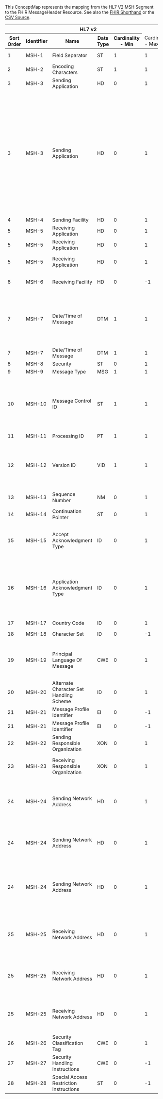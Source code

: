 
This ConceptMap represents the mapping from the HL7 V2 MSH Segment to the FHIR MessageHeader Resource. See also the <a href='https://github.com/HL7/v2-to-fhir/blob/master/tank/Segment MSH to MessageHeader.fsh'>FHIR Shorthand</a> or the <a href='https://github.com/HL7/v2-to-fhir/blob/master/mappings/segments/HL7 Segment - FHIR R4_ MSH[MessageHeader] - R4.csv'>CSV Source</a>.
<table class='grid'><thead>
<tr><th colspan='6'>HL7 v2</th><th colspan='3'>Condition (IF True, args)</th><th colspan='8'>HL7 FHIR</th><th rowspan='2'>Comments</th></tr>
<tr><th title='Rows are listed in sequence of how they appear in the v2 standard. The first column, Sort Order, provides a sort order that can re-create the original v2 standard sequence in case one opts to re-sort/filter the rows.'>Sort Order</th><th title='Contains the formal Segment Name and Field Sequence according to the base standard using &quot;-&quot; as the delimiter.'>Identifier</th><th title='The formal name of the field in the most current published version.'>Name</th><th title='The data type of the field in the most current published version if not deprecated, otherwise the data type at the time it was deprecated and removed.'>Data Type</th><th title='The V2 min cardinality expressed numerically.'>Cardinality - Min</th><td style='border-right: 2px' title='The V2 max cardinality expressed numerically.'>Cardinality - Max</td><th title='Condition in an easy to read syntax (Computable ANTLR)'>Computable ANTLR</th><th title='Condition in FHIRPath Notation'>Computable FHIRPath</th><td style='border-right: 2px' title='Condition expressed in narrative form'>Narrative</td><th title='An existing FHIR attribute in the target FHIR version.'>FHIR Attribute</th><th title='A proposed extension. It will be expressed with #ext-...# around the proposed name. '>Extension</th><th title='The FHIR attribute&apos;s data type in the target FHIR version.'>Data Type</th><th title='The FHIR min cardinality expressed numerically.'>Cardinality - Min</th><td style='border-right: 2px' title='The FHIR max cardinality expressed numerically.'>Cardinality - Max</td><th title='The URL to the Data Type Map that is to be used for the attribute in this segment.'>Data Type Mapping</th><th title='The fixed or computed value to assign'>Vocabulary Mapping<br/>(IS, ID, CE, CEN, CWE)</th><th title='The URL to the Vocabulary Map that is to be used for the coded element for this attribute.'>Assignment</th></tr></thead>
<tbody>
<tr><td>1</td><td>MSH-1</td><td>Field Separator</td><td>ST</td><td>1</td><td style='border-right: 2px'>1</td><td></td><td></td><td style='border-right: 2px'></td><td></td><td></td><td></td><td></td><td></td><td></td><td></td><td></td><td>Field separators are not used in FHIR. Either XML or JSON or ....</td></tr>
<tr><td>2</td><td>MSH-2</td><td>Encoding Characters</td><td>ST</td><td>1</td><td style='border-right: 2px'>1</td><td></td><td></td><td style='border-right: 2px'></td><td></td><td></td><td></td><td></td><td></td><td></td><td></td><td></td><td>Encoding characters are not used in FHIR.</td></tr>
<tr><td>3</td><td>MSH-3</td><td>Sending Application</td><td>HD</td><td>0</td><td style='border-right: 2px'>1</td><td></td><td></td><td style='border-right: 2px'></td><td><a href='https://hl7.org/fhir/R4/MessageHeader.MessageHeader-definitions.html#MessageHeader.source'>MessageHeader.source</a></td><td></td><td></td><td>1</td><td>1</td><td><a href='ConceptMap-datatype-hd-name-to-messageheader-source.html'>HD[MessageHeader.source-name]</a></td><td></td><td></td><td></td></tr>
<tr><td>3</td><td>MSH-3</td><td>Sending Application</td><td>HD</td><td>0</td><td style='border-right: 2px'>1</td><td>IF MSH-24 NOT VALUED</td><td></td><td style='border-right: 2px'></td><td><a href='https://hl7.org/fhir/R4/MessageHeader.MessageHeader-definitions.html#MessageHeader.source.endpoint'>MessageHeader.source.endpoint</a></td><td></td><td><a href='https://hl7.org/fhir/R4/MessageHeader.MessageHeader-definitions.html#MessageHeader.uri'>MessageHeader.uri</a></td><td>1</td><td>1</td><td><a href='ConceptMap-datatype-hd-endpoint-to-messageheader-source.html'>HD[MessageHeader.source-endpoint]</a></td><td></td><td></td><td>We believe that if MSH-24 is vaued, although it is rarely valued, it contains better information for the MessageHeader.source.endpoint.  However, one may either still want to use MSH-3 in total or a combination of content from MSH-3 and MSH-24.  That is a local implementation decision to adjust the mapping accordingly.

Example: MSH|^~%|LAB^2.16.840.1.113883.3.987.1^ISO|...
Example: MSH|^~%|LAB|…

If both MSH-3 and MSH-24 are not valued, which is valid, then the implementer needs to resolve whether to assign this a known value since they know the context, or add the data absent reason extension to provide a reason and satisfies the mandatory FHIR attribute rules.  Note that the use of the data-absent-reason extension may result  in a FHIR resource that is not usable by the recipient.</td></tr>
<tr><td>4</td><td>MSH-4</td><td>Sending Facility</td><td>HD</td><td>0</td><td style='border-right: 2px'>1</td><td></td><td></td><td style='border-right: 2px'></td><td><a href='https://hl7.org/fhir/R4/MessageHeader.MessageHeader-definitions.html#MessageHeader.sender'>MessageHeader.sender</a>(<a href='https://hl7.org/fhir/R4/MessageHeader.MessageHeader-definitions.html#MessageHeader.Organization'>MessageHeader.Organization</a>)</td><td></td><td><a href='https://hl7.org/fhir/R4/references.html'>Reference</a>(<a href='https://hl7.org/fhir/R4/MessageHeader.MessageHeader-definitions.html#MessageHeader.Organization'>MessageHeader.Organization</a>)</td><td>0</td><td>1</td><td><a href='ConceptMap-datatype-hd-to-organization.html'>HD[Organization]</a></td><td></td><td></td><td></td></tr>
<tr><td>5</td><td>MSH-5</td><td>Receiving Application</td><td>HD</td><td>0</td><td style='border-right: 2px'>1</td><td></td><td></td><td style='border-right: 2px'></td><td><a href='https://hl7.org/fhir/R4/MessageHeader.MessageHeader-definitions.html#MessageHeader.destination.target'>MessageHeader.destination.target</a>(<a href='https://hl7.org/fhir/R4/MessageHeader.MessageHeader-definitions.html#MessageHeader.Device'>MessageHeader.Device</a>)</td><td></td><td><a href='https://hl7.org/fhir/R4/references.html'>Reference</a>(<a href='https://hl7.org/fhir/R4/MessageHeader.MessageHeader-definitions.html#MessageHeader.Device'>MessageHeader.Device</a>)</td><td>0</td><td>1</td><td><a href='ConceptMap-datatype-hd-to-device.html'>HD[Device]</a></td><td></td><td></td><td>Example: MSH...|RH^2.16.840.1.113883.632.3^ISO|...</td></tr>
<tr><td>5</td><td>MSH-5</td><td>Receiving Application</td><td>HD</td><td>0</td><td style='border-right: 2px'>1</td><td>IF MSH-25 VALUED</td><td></td><td style='border-right: 2px'></td><td><a href='https://hl7.org/fhir/R4/MessageHeader.MessageHeader-definitions.html#MessageHeader.destination'>MessageHeader.destination</a></td><td></td><td></td><td></td><td></td><td><a href='ConceptMap-datatype-hd-name-to-messageheader-destination.html'>HD[MessageHeader.destination-name]</a></td><td></td><td></td><td></td></tr>
<tr><td>5</td><td>MSH-5</td><td>Receiving Application</td><td>HD</td><td>0</td><td style='border-right: 2px'>1</td><td>IF MSH-25 NOT VALUED</td><td></td><td style='border-right: 2px'></td><td><a href='https://hl7.org/fhir/R4/MessageHeader.MessageHeader-definitions.html#MessageHeader.destination'>MessageHeader.destination</a></td><td></td><td></td><td></td><td></td><td><a href='ConceptMap-datatype-hd-endpoint-to-messageheader-destination.html'>HD[MessageHeader.destination-endpoint]</a></td><td></td><td></td><td></td></tr>
<tr><td>6</td><td>MSH-6</td><td>Receiving Facility</td><td>HD</td><td>0</td><td style='border-right: 2px'>-1</td><td>IF MSH-23 NOT VALUED</td><td></td><td style='border-right: 2px'></td><td><a href='https://hl7.org/fhir/R4/MessageHeader.MessageHeader-definitions.html#MessageHeader.destination.receiver'>MessageHeader.destination.receiver</a>(<a href='https://hl7.org/fhir/R4/MessageHeader.MessageHeader-definitions.html#MessageHeader.Organization'>MessageHeader.Organization</a>)</td><td></td><td><a href='https://hl7.org/fhir/R4/references.html'>Reference</a>(<a href='https://hl7.org/fhir/R4/MessageHeader.MessageHeader-definitions.html#MessageHeader.Organization'>MessageHeader.Organization</a>)</td><td>0</td><td>1</td><td><a href='ConceptMap-datatype-hd-to-organization.html'>HD[Organization]</a></td><td></td><td></td><td></td></tr>
<tr><td>7</td><td>MSH-7</td><td>Date/Time of Message</td><td>DTM</td><td>1</td><td style='border-right: 2px'>1</td><td></td><td></td><td style='border-right: 2px'></td><td></td><td></td><td></td><td></td><td></td><td></td><td></td><td></td><td>If a message is always conveyed in a Bundle, then Bundle.timestamp could work. However, Bundle.timestamp may be better used to reflect the conversion.

See <a href='https://chat.fhir.org/#narrow/stream/179188-v2-to.20FHIR/topic/MessageHeader.2Etimestamp'>https://chat.fhir.org/#narrow/stream/179188-v2-to.20FHIR/topic/MessageHeader.2Etimestamp</a> for a discussion on this topic.</td></tr>
<tr><td>7</td><td>MSH-7</td><td>Date/Time of Message</td><td>DTM</td><td>1</td><td style='border-right: 2px'>1</td><td></td><td></td><td style='border-right: 2px'></td><td></td><td></td><td></td><td></td><td></td><td></td><td></td><td></td><td></td></tr>
<tr><td>8</td><td>MSH-8</td><td>Security</td><td>ST</td><td>0</td><td style='border-right: 2px'>1</td><td></td><td></td><td style='border-right: 2px'></td><td><a href='https://hl7.org/fhir/R4/resource.html#Meta'>meta.security</a></td><td></td><td><a href='https://hl7.org/fhir/R4/MessageHeader.MessageHeader-definitions.html#MessageHeader.string'>MessageHeader.string</a></td><td>0</td><td>-1</td><td></td><td></td><td></td><td></td></tr>
<tr><td>9</td><td>MSH-9</td><td>Message Type</td><td>MSG</td><td>1</td><td style='border-right: 2px'>1</td><td></td><td></td><td style='border-right: 2px'></td><td><a href='https://hl7.org/fhir/R4/MessageHeader.MessageHeader-definitions.html#MessageHeader.eventCoding'>MessageHeader.eventCoding</a></td><td></td><td><a href='https://hl7.org/fhir/R4/MessageHeader.MessageHeader-definitions.html#MessageHeader.Coding'>MessageHeader.Coding</a></td><td>0</td><td>1</td><td><a href='ConceptMap-datatype-msg-to-coding.html'>MSG[Coding]</a></td><td></td><td></td><td></td></tr>
<tr><td>10</td><td>MSH-10</td><td>Message Control ID</td><td>ST</td><td>1</td><td style='border-right: 2px'>1</td><td></td><td></td><td style='border-right: 2px'></td><td></td><td></td><td></td><td></td><td></td><td></td><td></td><td></td><td>Need a gForge to request a MessageHeader.identifier (<a href='https://gforge.hl7.org/gf/project/fhir/tracker/?action=TrackerItemEdit&amp;tracker_item_id=20704&amp;start=0'>https://gforge.hl7.org/gf/project/fhir/tracker/?action=TrackerItemEdit&amp;tracker_item_id=20704&amp;start=0</a>)
Note that if a message is part of a batch, then the MSH goes to a "sub-bundle"..
Note that as messages switch from V2 to FHIR and the response back from FHIR to V2, the "mapping engine" needs to track the actual MSH.10.00.00 value and Bundle.identifier value to connect responses correctly.</td></tr>
<tr><td>11</td><td>MSH-11</td><td>Processing ID</td><td>PT</td><td>1</td><td style='border-right: 2px'>1</td><td></td><td></td><td style='border-right: 2px'></td><td><a href='https://hl7.org/fhir/R4/MessageHeader.MessageHeader-definitions.html#MessageHeader.meta'>MessageHeader.meta</a></td><td></td><td><a href='https://hl7.org/fhir/R4/MessageHeader.MessageHeader-definitions.html#MessageHeader.meta'>MessageHeader.meta</a></td><td>0</td><td>-1</td><td><a href='ConceptMap-datatype-pt-to-meta.html'>PT[Meta]</a></td><td></td><td></td><td></td></tr>
<tr><td>12</td><td>MSH-12</td><td>Version ID</td><td>VID</td><td>1</td><td style='border-right: 2px'>1</td><td></td><td></td><td style='border-right: 2px'></td><td></td><td></td><td></td><td></td><td></td><td></td><td></td><td></td><td>We agreed that the version of the v2 message that was used to transform into FHIR is addressed through Provenance.  Either the Provenance instance representing the original message can include in Provenance.entity.what a binary of the total original message, or the proposed MessageHeader.identifier containing MSH-10 provides the link to the original message.</td></tr>
<tr><td>13</td><td>MSH-13</td><td>Sequence Number</td><td>NM</td><td>0</td><td style='border-right: 2px'>1</td><td></td><td></td><td style='border-right: 2px'></td><td></td><td></td><td></td><td></td><td></td><td></td><td></td><td></td><td></td></tr>
<tr><td>14</td><td>MSH-14</td><td>Continuation Pointer</td><td>ST</td><td>0</td><td style='border-right: 2px'>1</td><td></td><td></td><td style='border-right: 2px'></td><td></td><td></td><td></td><td></td><td></td><td></td><td></td><td></td><td>There is no continuation pointer concept in FHIR.  When a continuation is used, the mapper needs to continue to obtain the additional data that is defined in the mappings.</td></tr>
<tr><td>15</td><td>MSH-15</td><td>Accept Acknowledgment Type</td><td>ID</td><td>0</td><td style='border-right: 2px'>1</td><td></td><td></td><td style='border-right: 2px'></td><td></td><td></td><td></td><td></td><td></td><td></td><td></td><td></td><td>This field is not mapped as there is no continuation of a system level acknowledgement request beyond the mapping engine.  Any subsequent acknowledgement methods would be performed in the applicable subsequent transport methods.</td></tr>
<tr><td>16</td><td>MSH-16</td><td>Application Acknowledgment Type</td><td>ID</td><td>0</td><td style='border-right: 2px'>1</td><td></td><td></td><td style='border-right: 2px'></td><td></td><td></td><td></td><td></td><td></td><td></td><td></td><td></td><td>Interacting with the recipient on what type/level or validation is asked to be reported and it is not yet clear what the appropriate mechanism is, e.g., using interactions using Task (as it is more application level interactions) and/or HTTP header  and/or other  mechanisms. Note that the MSH-16 values are typically pre-determined through an implementation guide.  Until then we encourage implementers to share feedback on how they are planning to address this that we can consider for inclusion</td></tr>
<tr><td>17</td><td>MSH-17</td><td>Country Code</td><td>ID</td><td>0</td><td style='border-right: 2px'>1</td><td></td><td></td><td style='border-right: 2px'></td><td><a href='https://hl7.org/fhir/R4/MessageHeader.MessageHeader-definitions.html#MessageHeader.sender'>MessageHeader.sender</a>(<a href='https://hl7.org/fhir/R4/MessageHeader.MessageHeader-definitions.html#MessageHeader.Organization.address.country'>MessageHeader.Organization.address.country</a>)</td><td></td><td><a href='https://hl7.org/fhir/R4/MessageHeader.MessageHeader-definitions.html#MessageHeader.string'>MessageHeader.string</a></td><td>0</td><td>1</td><td></td><td><a href='ConceptMap-table-hl70399-to-iso3166-1edition2alpha3.html'>CountryCode</a></td><td></td><td></td></tr>
<tr><td>18</td><td>MSH-18</td><td>Character Set</td><td>ID</td><td>0</td><td style='border-right: 2px'>-1</td><td></td><td></td><td style='border-right: 2px'></td><td></td><td>extension??-characterSet</td><td></td><td></td><td></td><td></td><td></td><td></td><td></td></tr>
<tr><td>19</td><td>MSH-19</td><td>Principal Language Of Message</td><td>CWE</td><td>0</td><td style='border-right: 2px'>1</td><td></td><td></td><td style='border-right: 2px'></td><td><a href='https://hl7.org/fhir/R4/MessageHeader.MessageHeader-definitions.html#MessageHeader.language'>MessageHeader.language</a></td><td></td><td><a href='https://hl7.org/fhir/R4/MessageHeader.MessageHeader-definitions.html#MessageHeader.code'>MessageHeader.code</a></td><td>0</td><td>1</td><td><a href='ConceptMap-datatype-cwe-to-code.html'>CWE[Code]</a></td><td><a href='unspecified_mapping.html'>PrincipalLanguageOfMessage</a></td><td></td><td>This does only cover the MessageHeader resource. Need to have clarity that if other resources that are part of the message that do not have Resource.meta.language valued, then it is assumed to follow MessageHeader.meta.language?? Doesn't seem RESTful, so what is the default for Resource.meta.language?</td></tr>
<tr><td>20</td><td>MSH-20</td><td>Alternate Character Set Handling Scheme</td><td>ID</td><td>0</td><td style='border-right: 2px'>1</td><td></td><td></td><td style='border-right: 2px'></td><td></td><td></td><td></td><td></td><td></td><td></td><td></td><td></td><td></td></tr>
<tr><td>21</td><td>MSH-21</td><td>Message Profile Identifier</td><td>EI</td><td>0</td><td style='border-right: 2px'>-1</td><td></td><td></td><td style='border-right: 2px'></td><td></td><td>extension??-v2ProfileID.uri</td><td><a href='https://hl7.org/fhir/R4/MessageHeader.MessageHeader-definitions.html#MessageHeader.uri'>MessageHeader.uri</a></td><td>0</td><td>1</td><td></td><td></td><td></td><td>Need to support multiple profiles. Also, comment on implicitRules is highly idealistic.</td></tr>
<tr><td>21</td><td>MSH-21</td><td>Message Profile Identifier</td><td>EI</td><td>0</td><td style='border-right: 2px'>-1</td><td></td><td></td><td style='border-right: 2px'></td><td></td><td>extension??-v2ProfileID.valueString</td><td><a href='https://hl7.org/fhir/R4/MessageHeader.MessageHeader-definitions.html#MessageHeader.string'>MessageHeader.string</a></td><td>1</td><td>1</td><td></td><td></td><td></td><td></td></tr>
<tr><td>22</td><td>MSH-22</td><td>Sending Responsible Organization</td><td>XON</td><td>0</td><td style='border-right: 2px'>1</td><td></td><td></td><td style='border-right: 2px'></td><td><a href='https://hl7.org/fhir/R4/MessageHeader.MessageHeader-definitions.html#MessageHeader.responsible'>MessageHeader.responsible</a>(<a href='https://hl7.org/fhir/R4/MessageHeader.MessageHeader-definitions.html#MessageHeader.Organization'>MessageHeader.Organization</a>)</td><td></td><td><a href='https://hl7.org/fhir/R4/references.html'>Reference</a>(<a href='https://hl7.org/fhir/R4/MessageHeader.MessageHeader-definitions.html#MessageHeader.Organization'>MessageHeader.Organization</a>)</td><td>0</td><td>1</td><td><a href='ConceptMap-datatype-xon-to-organization.html'>XON[Organization]</a></td><td></td><td></td><td></td></tr>
<tr><td>23</td><td>MSH-23</td><td>Receiving Responsible Organization</td><td>XON</td><td>0</td><td style='border-right: 2px'>1</td><td></td><td></td><td style='border-right: 2px'></td><td><a href='https://hl7.org/fhir/R4/MessageHeader.MessageHeader-definitions.html#MessageHeader.destination.receiver'>MessageHeader.destination.receiver</a>(<a href='https://hl7.org/fhir/R4/MessageHeader.MessageHeader-definitions.html#MessageHeader.Organization'>MessageHeader.Organization</a>)</td><td></td><td><a href='https://hl7.org/fhir/R4/references.html'>Reference</a>(<a href='https://hl7.org/fhir/R4/MessageHeader.MessageHeader-definitions.html#MessageHeader.Organization'>MessageHeader.Organization</a>)</td><td>0</td><td>-1</td><td><a href='ConceptMap-datatype-xon-to-organization.html'>XON[Organization]</a></td><td></td><td></td><td>This is an alternate representation of MSH-6.  The local implementation needs to determine whech components of HD vs. XON to be used and whether it may even yield a separate Organization reference.</td></tr>
<tr><td>24</td><td>MSH-24</td><td>Sending Network Address</td><td>HD</td><td>0</td><td style='border-right: 2px'>1</td><td></td><td></td><td style='border-right: 2px'></td><td><a href='https://hl7.org/fhir/R4/MessageHeader.MessageHeader-definitions.html#MessageHeader.source'>MessageHeader.source</a></td><td></td><td><a href='https://hl7.org/fhir/R4/MessageHeader.MessageHeader-definitions.html#MessageHeader.string'>MessageHeader.string</a></td><td>0</td><td>1</td><td><a href='ConceptMap-datatype-hd-endpoint-to-messageheader-source.html'>HD[MessageHeader.source-endpoint]</a></td><td></td><td></td><td>We believe that if MSH-24 is vaued, although it is rarely valued, it contains better information for the MessageHeader.source.endpoint.  However, one may either still want to use MSH-3 in total or a combination of content from MSH-3 and MSH-24.  That is a local implementation decision to adjust the mapping accordingly.</td></tr>
<tr><td>24</td><td>MSH-24</td><td>Sending Network Address</td><td>HD</td><td>0</td><td style='border-right: 2px'>1</td><td>IF MSH-24 NOT VALUED AND MSH-3 NOT VALUED</td><td></td><td style='border-right: 2px'></td><td><a href='https://hl7.org/fhir/R4/MessageHeader.MessageHeader-definitions.html#MessageHeader.source.endpoint.extension.url'>MessageHeader.source.endpoint.extension.url</a></td><td></td><td><a href='https://hl7.org/fhir/R4/MessageHeader.MessageHeader-definitions.html#MessageHeader.uri'>MessageHeader.uri</a></td><td>0</td><td>1</td><td></td><td></td><td>"<a href='http://hl7.org/fhir/R4/extension-data-absent-reason.html'>http://hl7.org/fhir/R4/extension-data-absent-reason.html</a>"</td><td></td></tr>
<tr><td>24</td><td>MSH-24</td><td>Sending Network Address</td><td>HD</td><td>0</td><td style='border-right: 2px'>1</td><td>IF MSH-24 NOT VALUED AND MSH-3 NOT VALUED</td><td></td><td style='border-right: 2px'></td><td><a href='https://hl7.org/fhir/R4/MessageHeader.MessageHeader-definitions.html#MessageHeader.source.endpoint.extension.valueCode'>MessageHeader.source.endpoint.extension.valueCode</a></td><td></td><td><a href='https://hl7.org/fhir/R4/MessageHeader.MessageHeader-definitions.html#MessageHeader.code'>MessageHeader.code</a></td><td>0</td><td>1</td><td></td><td></td><td>"unknown"</td><td>If both MSH-3 and MSH-24 are not valued, which is valid, then the implementer needs to resolve whether to assign this a known value since they know the context, or add the data absent reason extension to provide a reason and satisfies the mandatory FHIR attribute rules.  Note that the use of the data-absent-reason extension may result  in a FHIR resource that is not usable by the recipient.</td></tr>
<tr><td>25</td><td>MSH-25</td><td>Receiving Network Address</td><td>HD</td><td>0</td><td style='border-right: 2px'>1</td><td></td><td></td><td style='border-right: 2px'></td><td><a href='https://hl7.org/fhir/R4/MessageHeader.MessageHeader-definitions.html#MessageHeader.destination'>MessageHeader.destination</a></td><td></td><td><a href='https://hl7.org/fhir/R4/MessageHeader.MessageHeader-definitions.html#MessageHeader.uri'>MessageHeader.uri</a></td><td>0</td><td>-1</td><td><a href='ConceptMap-datatype-hd-endpoint-to-messageheader-destination.html'>HD[MessageHeader.destination-endpoint]</a></td><td></td><td></td><td>We believe that if MSH-25 is vaued, although it is rarely valued, it contains better information for the MessageHeader.source.endpoint.  However, one may either still want to use MSH-5 in total or a combination of content from MSH-5 and MSH-25.  That is a local implementation decision to adjust the mapping accordingly.</td></tr>
<tr><td>25</td><td>MSH-25</td><td>Receiving Network Address</td><td>HD</td><td>0</td><td style='border-right: 2px'>1</td><td>IF MSH-25 NOT VALUED AND MSH-5 NOT VALUED</td><td></td><td style='border-right: 2px'></td><td><a href='https://hl7.org/fhir/R4/MessageHeader.MessageHeader-definitions.html#MessageHeader.destination.endpoint.extension.url'>MessageHeader.destination.endpoint.extension.url</a></td><td></td><td><a href='https://hl7.org/fhir/R4/MessageHeader.MessageHeader-definitions.html#MessageHeader.uri'>MessageHeader.uri</a></td><td>0</td><td>-1</td><td></td><td></td><td>"<a href='http://hl7.org/fhir/R4/extension-data-absent-reason.html'>http://hl7.org/fhir/R4/extension-data-absent-reason.html</a>"</td><td></td></tr>
<tr><td>25</td><td>MSH-25</td><td>Receiving Network Address</td><td>HD</td><td>0</td><td style='border-right: 2px'>1</td><td>IF MSH-25 NOT VALUED AND MSH-5 NOT VALUED</td><td></td><td style='border-right: 2px'></td><td><a href='https://hl7.org/fhir/R4/MessageHeader.MessageHeader-definitions.html#MessageHeader.destination.endpoint.extension.valueCode'>MessageHeader.destination.endpoint.extension.valueCode</a></td><td></td><td><a href='https://hl7.org/fhir/R4/MessageHeader.MessageHeader-definitions.html#MessageHeader.code'>MessageHeader.code</a></td><td>0</td><td>-1</td><td></td><td></td><td>"unknown"</td><td></td></tr>
<tr><td>26</td><td>MSH-26</td><td>Security Classification Tag</td><td>CWE</td><td>0</td><td style='border-right: 2px'>1</td><td></td><td></td><td style='border-right: 2px'></td><td><a href='https://hl7.org/fhir/R4/resource.html#Meta'>meta.security</a></td><td></td><td><a href='https://hl7.org/fhir/R4/MessageHeader.MessageHeader-definitions.html#MessageHeader.Coding'>MessageHeader.Coding</a></td><td>0</td><td>-1</td><td><a href='ConceptMap-datatype-cwe-to-coding.html'>CWE[Coding]</a></td><td><a href='unspecified_mapping.html'>ConfidentialityClassification</a></td><td></td><td></td></tr>
<tr><td>27</td><td>MSH-27</td><td>Security Handling Instructions</td><td>CWE</td><td>0</td><td style='border-right: 2px'>-1</td><td></td><td></td><td style='border-right: 2px'></td><td><a href='https://hl7.org/fhir/R4/resource.html#Meta'>meta.security</a></td><td></td><td><a href='https://hl7.org/fhir/R4/MessageHeader.MessageHeader-definitions.html#MessageHeader.Coding'>MessageHeader.Coding</a></td><td>0</td><td>-1</td><td><a href='ConceptMap-datatype-cwe-to-coding.html'>CWE[Coding]</a></td><td><a href='unspecified_mapping.html'>SecurityLabelHandlingInstructions</a></td><td></td><td></td></tr>
<tr><td>28</td><td>MSH-28</td><td>Special Access Restriction Instructions</td><td>ST</td><td>0</td><td style='border-right: 2px'>-1</td><td></td><td></td><td style='border-right: 2px'></td><td></td><td></td><td></td><td></td><td></td><td></td><td></td><td></td><td></td></tr>
</tbody>
</table>
